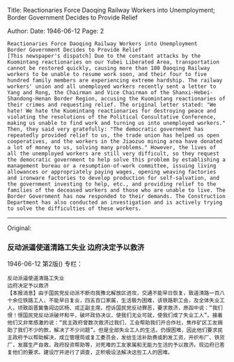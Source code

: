 Title: Reactionaries Force Daoqing Railway Workers into Unemployment; Border Government Decides to Provide Relief

Author:
Date: 1946-06-12
Page: 2

    Reactionaries Force Daoqing Railway Workers into Unemployment
    Border Government Decides to Provide Relief
    [This newspaper's dispatch] Due to the constant attacks by the Kuomintang reactionaries on our Yubei Liberated Area, transportation cannot be restored quickly, causing more than 180 Daoqing Railway workers to be unable to resume work soon, and their four to five hundred family members are experiencing extreme hardship. The railway workers' union and all unemployed workers recently sent a letter to Yang and Rong, the Chairman and Vice Chairman of the Shanxi-Hebei-Shandong-Henan Border Region, accusing the Kuomintang reactionaries of their crimes and requesting relief. The original letter stated: "We hate! We hate the Kuomintang reactionaries for destroying peace and violating the resolutions of the Political Consultative Conference, making us unable to find work and turning us into unemployed workers." Then, they said very gratefully: "The democratic government has repeatedly provided relief to us, the trade union has helped us open cooperatives, and the workers in the Jiaozuo mining area have donated a lot of money to us, solving many problems." However, the lives of all the unemployed workers are still very difficult, so they request the democratic government to help solve this problem by establishing a management bureau or a resumption-of-work committee, issuing living allowances or appropriately paying wages, opening weaving factories and ironware factories to develop production for self-salvation, and the government investing to help, etc., and providing relief to the families of the deceased workers and those who are unable to live. The Border Government has now responded to their demands. The Construction Department has also conducted an investigation and is actively trying to solve the difficulties of these workers.



<hr /> 

Original: 


### 反动派逼使道清路工失业  边府决定予以救济

1946-06-12
第2版()
专栏：

    反动派逼使道清路工失业
    边府决定予以救济
    【本报消息】由于国民党反动派不断向我豫北解放区进攻，交通不能早日恢复，致道清路一百八十余位铁路工人，不能早日复业，四五百口家属，生活极为困难，该铁路职工会，及全体失业工人，顷致函晋冀鲁阎边区杨、戎正副主席，控诉国民党反动罪恶，要求救济，原函中说：“我们恨！恨国民党反动派破坏和平，破坏政协决议，使我们无业可就，使我们成了失业工人”。接着他们又非常感激的说：“民主政府曾数次救济过我们，工会帮助我们开合作社，焦作矿区工友捐助了我们不少的款，解决了不少问题”。但是全部失业工人的生活，仍很困难，因此他们要求民主政府予以帮助解决，成立管理局或复工委员会，发给生活补助费或酌发工资，开织布厂、铁货厂，发展生产自救，政府投资帮助等，对死难的工友家属和无能力生活的予以救济。现边府已答复他们的要求。建设厅并进行了调查，正积极设法解决这些工人的困难。
